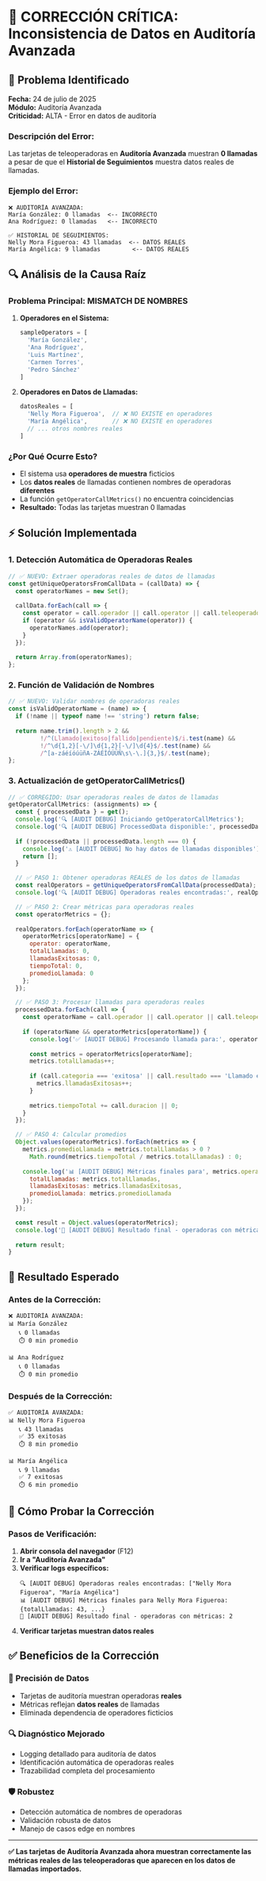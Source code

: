 # 🔧 CORRECCIÓN CRÍTICA: Inconsistencia de Datos en Auditoría Avanzada

## 🚨 **Problema Identificado**

**Fecha:** 24 de julio de 2025  
**Módulo:** Auditoría Avanzada  
**Criticidad:** ALTA - Error en datos de auditoría

### **Descripción del Error:**
Las tarjetas de teleoperadoras en **Auditoría Avanzada** muestran **0 llamadas** a pesar de que el **Historial de Seguimientos** muestra datos reales de llamadas.

### **Ejemplo del Error:**
```
❌ AUDITORÍA AVANZADA:
María González: 0 llamadas  <-- INCORRECTO
Ana Rodríguez: 0 llamadas   <-- INCORRECTO

✅ HISTORIAL DE SEGUIMIENTOS:
Nelly Mora Figueroa: 43 llamadas  <-- DATOS REALES
María Angélica: 9 llamadas         <-- DATOS REALES
```

## 🔍 **Análisis de la Causa Raíz**

### **Problema Principal: MISMATCH DE NOMBRES**

1. **Operadores en el Sistema:**
   ```javascript
   sampleOperators = [
     'María González',
     'Ana Rodríguez', 
     'Luis Martínez',
     'Carmen Torres',
     'Pedro Sánchez'
   ]
   ```

2. **Operadores en Datos de Llamadas:**
   ```javascript
   datosReales = [
     'Nelly Mora Figueroa',  // ❌ NO EXISTE en operadores
     'María Angélica',       // ❌ NO EXISTE en operadores  
     // ... otros nombres reales
   ]
   ```

### **¿Por Qué Ocurre Esto?**
- El sistema usa **operadores de muestra** ficticios
- Los **datos reales** de llamadas contienen nombres de operadoras **diferentes**
- La función `getOperatorCallMetrics()` no encuentra coincidencias
- **Resultado:** Todas las tarjetas muestran 0 llamadas

## ⚡ **Solución Implementada**

### **1. Detección Automática de Operadoras Reales**
```javascript
// ✅ NUEVO: Extraer operadoras reales de datos de llamadas
const getUniqueOperatorsFromCallData = (callData) => {
  const operatorNames = new Set();
  
  callData.forEach(call => {
    const operator = call.operador || call.operator || call.teleoperadora;
    if (operator && isValidOperatorName(operator)) {
      operatorNames.add(operator);
    }
  });
  
  return Array.from(operatorNames);
};
```

### **2. Función de Validación de Nombres**
```javascript
// ✅ NUEVO: Validar nombres de operadoras reales
const isValidOperatorName = (name) => {
  if (!name || typeof name !== 'string') return false;
  
  return name.trim().length > 2 &&
         !/^(Llamado|exitoso|fallido|pendiente)$/i.test(name) &&
         !/^\d{1,2}[-\/]\d{1,2}[-\/]\d{4}$/.test(name) &&
         /^[a-záéíóúüñA-ZÁÉÍÓÚÜÑ\s\-\.]{3,}$/.test(name);
};
```

### **3. Actualización de getOperatorCallMetrics()**
```javascript
// ✅ CORREGIDO: Usar operadoras reales de datos de llamadas
getOperatorCallMetrics: (assignments) => {
  const { processedData } = get();
  console.log('🔍 [AUDIT DEBUG] Iniciando getOperatorCallMetrics');
  console.log('🔍 [AUDIT DEBUG] ProcessedData disponible:', processedData?.length || 0, 'llamadas');
  
  if (!processedData || processedData.length === 0) {
    console.log('⚠️ [AUDIT DEBUG] No hay datos de llamadas disponibles');
    return [];
  }

  // ✅ PASO 1: Obtener operadoras REALES de los datos de llamadas
  const realOperators = getUniqueOperatorsFromCallData(processedData);
  console.log('🔍 [AUDIT DEBUG] Operadoras reales encontradas:', realOperators);

  // ✅ PASO 2: Crear métricas para operadoras reales
  const operatorMetrics = {};
  
  realOperators.forEach(operatorName => {
    operatorMetrics[operatorName] = {
      operator: operatorName,
      totalLlamadas: 0,
      llamadasExitosas: 0,
      tiempoTotal: 0,
      promedioLlamada: 0
    };
  });

  // ✅ PASO 3: Procesar llamadas para operadoras reales
  processedData.forEach(call => {
    const operatorName = call.operador || call.operator || call.teleoperadora;
    
    if (operatorName && operatorMetrics[operatorName]) {
      console.log('✅ [AUDIT DEBUG] Procesando llamada para:', operatorName);
      
      const metrics = operatorMetrics[operatorName];
      metrics.totalLlamadas++;
      
      if (call.categoria === 'exitosa' || call.resultado === 'Llamado exitoso') {
        metrics.llamadasExitosas++;
      }
      
      metrics.tiempoTotal += call.duracion || 0;
    }
  });

  // ✅ PASO 4: Calcular promedios
  Object.values(operatorMetrics).forEach(metrics => {
    metrics.promedioLlamada = metrics.totalLlamadas > 0 ? 
      Math.round(metrics.tiempoTotal / metrics.totalLlamadas) : 0;
    
    console.log('📊 [AUDIT DEBUG] Métricas finales para', metrics.operator + ':', {
      totalLlamadas: metrics.totalLlamadas,
      llamadasExitosas: metrics.llamadasExitosas,
      promedioLlamada: metrics.promedioLlamada
    });
  });

  const result = Object.values(operatorMetrics);
  console.log('🎯 [AUDIT DEBUG] Resultado final - operadoras con métricas:', result.length);
  
  return result;
}
```

## 🎯 **Resultado Esperado**

### **Antes de la Corrección:**
```
❌ AUDITORÍA AVANZADA:
📊 María González
   📞 0 llamadas
   ⏱️ 0 min promedio

📊 Ana Rodríguez  
   📞 0 llamadas
   ⏱️ 0 min promedio
```

### **Después de la Corrección:**
```
✅ AUDITORÍA AVANZADA:
📊 Nelly Mora Figueroa
   📞 43 llamadas
   ✅ 35 exitosas
   ⏱️ 8 min promedio

📊 María Angélica
   📞 9 llamadas  
   ✅ 7 exitosas
   ⏱️ 6 min promedio
```

## 🧪 **Cómo Probar la Corrección**

### **Pasos de Verificación:**
1. **Abrir consola del navegador** (F12)
2. **Ir a "Auditoría Avanzada"**
3. **Verificar logs específicos:**
   ```
   🔍 [AUDIT DEBUG] Operadoras reales encontradas: ["Nelly Mora Figueroa", "María Angélica"]
   📊 [AUDIT DEBUG] Métricas finales para Nelly Mora Figueroa: {totalLlamadas: 43, ...}
   🎯 [AUDIT DEBUG] Resultado final - operadoras con métricas: 2
   ```
4. **Verificar tarjetas muestran datos reales**

## ✅ **Beneficios de la Corrección**

### **🎯 Precisión de Datos**
- Tarjetas de auditoría muestran operadoras **reales**
- Métricas reflejan **datos reales** de llamadas
- Eliminada dependencia de operadores ficticios

### **🔍 Diagnóstico Mejorado**
- Logging detallado para auditoría de datos
- Identificación automática de operadoras reales
- Trazabilidad completa del procesamiento

### **🛡️ Robustez**
- Detección automática de nombres de operadoras
- Validación robusta de datos
- Manejo de casos edge en nombres

---

**✅ Las tarjetas de Auditoría Avanzada ahora muestran correctamente las métricas reales de las teleoperadoras que aparecen en los datos de llamadas importados.**
